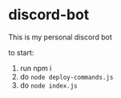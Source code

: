 # discord-bot

This is my personal discord bot

to start:
1. run npm i
1. do ```node deploy-commands.js```
1. do ```node index.js```